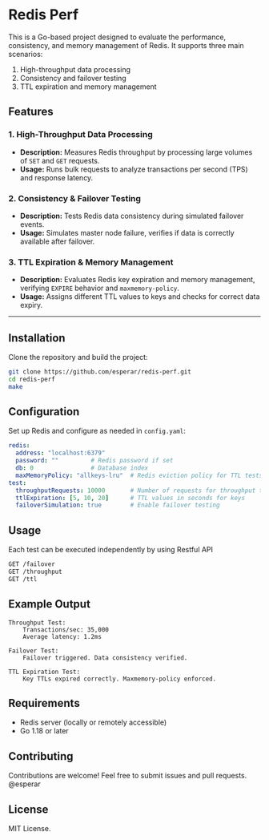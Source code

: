 # Redis Perf

This is a Go-based project designed to evaluate the performance, consistency, and memory management of Redis. It supports three main scenarios:
1. High-throughput data processing
2. Consistency and failover testing
3. TTL expiration and memory management

## Features

### 1. High-Throughput Data Processing
- **Description:** Measures Redis throughput by processing large volumes of `SET` and `GET` requests.
- **Usage:** Runs bulk requests to analyze transactions per second (TPS) and response latency.

### 2. Consistency & Failover Testing
- **Description:** Tests Redis data consistency during simulated failover events.
- **Usage:** Simulates master node failure, verifies if data is correctly available after failover.

### 3. TTL Expiration & Memory Management
- **Description:** Evaluates Redis key expiration and memory management, verifying `EXPIRE` behavior and `maxmemory-policy`.
- **Usage:** Assigns different TTL values to keys and checks for correct data expiry.

---

## Installation

Clone the repository and build the project:
```bash
git clone https://github.com/esperar/redis-perf.git
cd redis-perf
make
```

## Configuration

Set up Redis and configure as needed in `config.yaml`:
```yaml
redis:
  address: "localhost:6379"
  password: ""         # Redis password if set
  db: 0                # Database index
  maxMemoryPolicy: "allkeys-lru"  # Redis eviction policy for TTL tests
test:
  throughputRequests: 10000       # Number of requests for throughput test
  ttlExpiration: [5, 10, 20]      # TTL values in seconds for keys
  failoverSimulation: true        # Enable failover testing
```

## Usage

Each test can be executed independently by using Restful API
```bash
GET /failover
GET /throughput
GET /ttl
```

## Example Output

```
Throughput Test:
    Transactions/sec: 35,000
    Average latency: 1.2ms

Failover Test:
    Failover triggered. Data consistency verified.

TTL Expiration Test:
    Key TTLs expired correctly. Maxmemory-policy enforced.
```

## Requirements

- Redis server (locally or remotely accessible)
- Go 1.18 or later

## Contributing

Contributions are welcome! Feel free to submit issues and pull requests. @esperar

## License

MIT License.